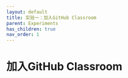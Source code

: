 ```yaml
---
layout: default
title: 实验一：加入GitHub Classroom 
parent: Experiments
has_children: true
nav_order: 1
---
```


# 加入GitHub Classroom
